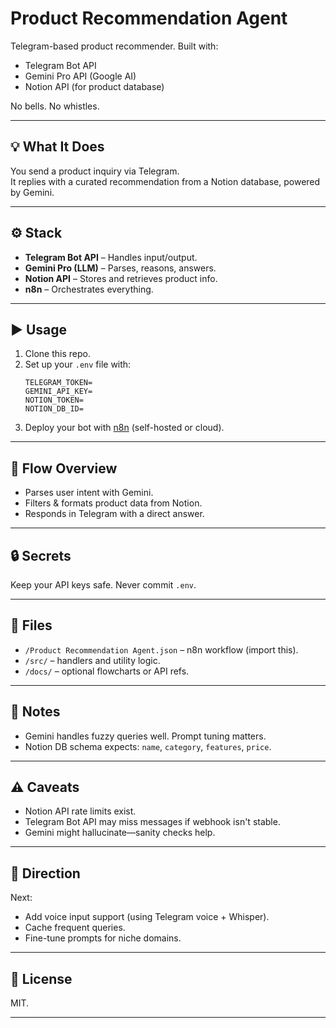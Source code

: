 # Product Recommendation Agent

Telegram-based product recommender. Built with:

- Telegram Bot API  
- Gemini Pro API (Google AI)  
- Notion API (for product database)

No bells. No whistles. 

---

## 💡 What It Does

You send a product inquiry via Telegram.  
It replies with a curated recommendation from a Notion database, powered by Gemini.

---

## ⚙️ Stack

- **Telegram Bot API** – Handles input/output.
- **Gemini Pro (LLM)** – Parses, reasons, answers.
- **Notion API** – Stores and retrieves product info.
- **n8n** – Orchestrates everything.

---

## ▶️ Usage

1. Clone this repo.
2. Set up your `.env` file with:
    ```
    TELEGRAM_TOKEN=
    GEMINI_API_KEY=
    NOTION_TOKEN=
    NOTION_DB_ID=
    ```
3. Deploy your bot with [n8n](https://n8n.io) (self-hosted or cloud).

---

## 🧠 Flow Overview

- Parses user intent with Gemini.
- Filters & formats product data from Notion.
- Responds in Telegram with a direct answer.

---

## 🔒 Secrets

Keep your API keys safe. Never commit `.env`.

---

## 📁 Files

- `/Product Recommendation Agent.json` – n8n workflow (import this).
- `/src/` – handlers and utility logic.
- `/docs/` – optional flowcharts or API refs.

---

## 📌 Notes

- Gemini handles fuzzy queries well. Prompt tuning matters.
- Notion DB schema expects: `name`, `category`, `features`, `price`.

---

## ⚠️ Caveats

- Notion API rate limits exist.
- Telegram Bot API may miss messages if webhook isn't stable.
- Gemini might hallucinate—sanity checks help.

---

## 🧭 Direction

Next:
- Add voice input support (using Telegram voice + Whisper).
- Cache frequent queries.
- Fine-tune prompts for niche domains.

---

## 🐚 License

MIT.

---

